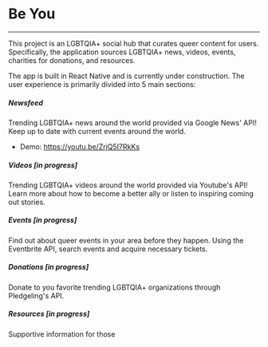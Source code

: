 # Be You
---
This project is an LGBTQIA+ social hub that curates queer content for users. Specifically, the application sources LGBTQIA+ news, videos, events, charities for donations, and resources.

The app is built in React Native and is currently under construction. The user experience is primarily divided into 5 main sections:

##### Newsfeed

Trending LGBTQIA+ news around the world provided via Google News' API! Keep up to date with current events around the world.

- Demo: https://youtu.be/ZrjQ5I7RkKs

##### Videos [in progress]

Trending LGBTQIA+ videos around the world provided via Youtube's API! Learn more about how to become a better ally or listen to inspiring coming out stories.

##### Events [in progress]

Find out about queer events in your area before they happen. Using the Eventbrite API, search events and acquire necessary tickets.

##### Donations [in progress]

Donate to you favorite trending LGBTQIA+ organizations through Pledgeling's API.

##### Resources [in progress]

Supportive information for those
